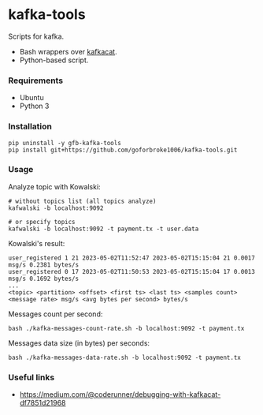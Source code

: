 # kafka-tools

Scripts for kafka.
* Bash wrappers over [kafkacat](https://github.com/edenhill/kcat).
* Python-based script.

### Requirements

* Ubuntu
* Python 3

### Installation

```shell
pip uninstall -y gfb-kafka-tools
pip install git+https://github.com/goforbroke1006/kafka-tools.git
```

### Usage

Analyze topic with Kowalski:

```shell
# without topics list (all topics analyze)
kafwalski -b localhost:9092
```

```shell
# or specify topics
kafwalski -b localhost:9092 -t payment.tx -t user.data
```

Kowalski's result:

```text
user_registered 1 21 2023-05-02T11:52:47 2023-05-02T15:15:04 21 0.0017 msg/s 0.2381 bytes/s
user_registered 0 17 2023-05-02T11:50:53 2023-05-02T15:15:04 17 0.0013 msg/s 0.1692 bytes/s
...
<topic> <partition> <offset> <first ts> <last ts> <samples count> <message rate> msg/s <avg bytes per second> bytes/s

```

Messages count per second:

```shell
bash ./kafka-messages-count-rate.sh -b localhost:9092 -t payment.tx
```

Messages data size (in bytes) per seconds:

```shell
bash ./kafka-messages-data-rate.sh -b localhost:9092 -t payment.tx
```

### Useful links

* https://medium.com/@coderunner/debugging-with-kafkacat-df7851d21968
